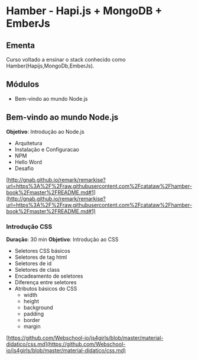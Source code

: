 # Hamber - Hapi.js + MongoDB + EmberJs

## Ementa

 Curso voltado a ensinar o stack conhecido como Hamber(Hapijs,MongoDb,EmberJs).

## Módulos

- Bem-vindo ao mundo Node.js

## Bem-vindo ao mundo Node.js
**Objetivo**: Introdução ao Node.js

- Arquitetura
- Instalação e Configuracao
- NPM
- Hello Word
- Desafio

[http://gnab.github.io/remark/remarkise?url=https%3A%2F%2Fraw.githubusercontent.com%2Fcatataw%2Fhamber-book%2Fmaster%2FREADME.md#1](http://gnab.github.io/remark/remarkise?url=https%3A%2F%2Fraw.githubusercontent.com%2Fcatataw%2Fhamber-book%2Fmaster%2FREADME.md#1)

### Introdução CSS
**Duração**: 30 min
**Objetivo**: Introdução ao CSS

- Seletores CSS básicos
- Seletores de tag html
- Seletores de id
- Seletores de class
- Encadeamento de seletores
- Diferença entre seletores
- Atributos básicos do CSS
    - width
    - height
    - background
    - padding
    - border
    - margin

[https://github.com/Webschool-io/js4girls/blob/master/material-didatico/css.md](https://github.com/Webschool-io/js4girls/blob/master/material-didatico/css.md)
